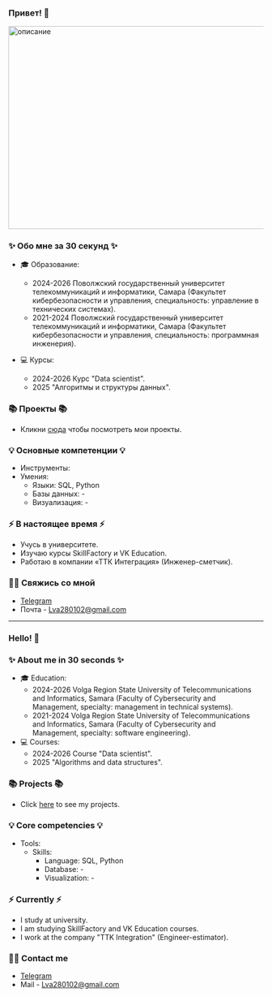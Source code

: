 ### Привет! 👋
<img src="https://i.pinimg.com/originals/48/37/23/483723e0f94bd43ef7b9716aa0d3ce86.gif" alt="описание" width="1000" height="400">

### ✨ Обо мне за 30 секунд ✨ 
* 🎓 Образование:
  - 2024-2026 Поволжский государственный университет телекоммуникаций и информатики, Самара (Факультет кибербезопасности и управления, специальность: управление в технических системах).
  - 2021-2024 Поволжский государственный университет телекоммуникаций и информатики, Самара (Факультет кибербезопасности и управления, специальность: программная инженерия).

* 💻 Курсы:
  - 2024-2026 Курс "Data scientist".
  - 2025 "Алгоритмы и структуры данных". 

### 📚 Проекты 📚

* Кликни [сюда](https://github.com/BloodFlame13/sf_data_science) чтобы посмотреть мои проекты.

### 💡 Основные компетенции 💡
- Инструменты: 
- Умения: 
    * Языки: SQL, Python
    * Базы данных: -
    * Визуализация: -

### ⚡️ В настоящее время ⚡️
- Учусь в университете.
- Изучаю курсы SkillFactory и VK Education.
- Работаю в компании «ТТК Интеграция» (Инженер-сметчик).

### 🙌🏻 Свяжись со мной
- [Telegram](https://t.me/BloodFlame)
- Почта - Lva280102@gmail.com

---

### Hello! 👋

### ✨ About me in 30 seconds ✨ 
* 🎓 Education:
  - 2024-2026 Volga Region State University of Telecommunications and Informatics, Samara (Faculty of Cybersecurity and Management, specialty: management in technical systems).
  - 2021-2024 Volga Region State University of Telecommunications and Informatics, Samara (Faculty of Cybersecurity and Management, specialty: software engineering).
* 💻 Courses:
  - 2024-2026 Course "Data scientist".
  - 2025 "Algorithms and data structures".

### 📚 Projects 📚

* Click [here](https://github.com/BloodFlame13/sf_data_science) to see my projects.

### 💡 Core competencies 💡
- Tools: 
  - Skills:
    * Language: SQL, Python
    * Database: -
    * Visualization: -


### ⚡️ Currently ⚡️
- I study at university.
- I am studying SkillFactory and VK Education courses.
- I work at the company "TTK Integration" (Engineer-estimator).

### 🙌🏻 Contact me
- [Telegram](https://t.me/BloodFlame)
- Mail - Lva280102@gmail.com
